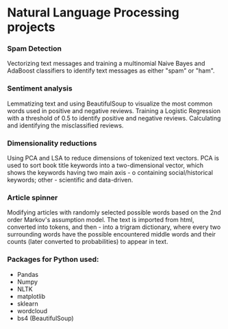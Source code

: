 # Natural Language Processing projects

### Spam Detection
Vectorizing text messages and training a multinomial Naive Bayes and AdaBoost classifiers to identify text messages as either "spam" or "ham".

### Sentiment analysis
Lemmatizing text and using BeautifulSoup to visualize the most common words used in positive and negative reviews. Training a Logistic Regression with a threshold of 0.5 to identify positive and negative reviews. Calculating and identifying the misclassified reviews.

### Dimensionality reductions
Using PCA and LSA to reduce dimensions of tokenized text vectors. PCA is used to sort book title keywords into a two-dimensional vector, which shows the keywords having two main axis - o containing social/historical keywords; other - scientific and data-driven.

### Article spinner
Modifying articles with randomly selected possible words based on the 2nd order Markov's assumption model. The text is imported from html, converted into tokens, and then - into a trigram dictionary, where every two surrounding words have the possible encountered middle words and their counts (later converted to probabilities) to appear in text. 

### Packages for Python used:
- Pandas
- Numpy
- NLTK
- matplotlib
- sklearn
- wordcloud 
- bs4 (BeautifulSoup)